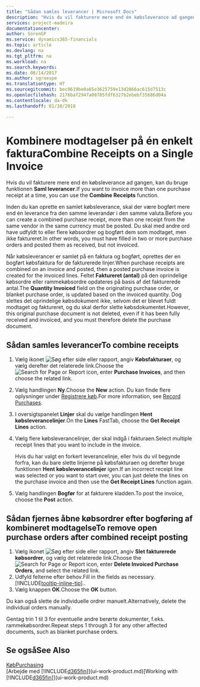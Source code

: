 ```yaml
---
title: "Sådan samles leverancer | Microsoft Docs"
description: "Hvis du vil fakturere mere end én købsleverance ad gangen, kan du bruge funktionen Saml leverancer."
services: project-madeira
documentationcenter: 
author: SorenGP
ms.service: dynamics365-financials
ms.topic: article
ms.devlang: na
ms.tgt_pltfrm: na
ms.workload: na
ms.search.keywords: 
ms.date: 08/14/2017
ms.author: sgroespe
ms.translationtype: HT
ms.sourcegitcommit: bec0619be0a65e3625759e13d2866ac615d7513c
ms.openlocfilehash: 2176baf2947a08785fdf6327b2ebebf35686d04a
ms.contentlocale: da-dk
ms.lasthandoff: 01/30/2018

---
```

# <a name="combine-receipts-on-a-single-invoice"></a><span data-ttu-id="737ed-103">Kombinere modtagelser på én enkelt faktura</span><span class="sxs-lookup"><span data-stu-id="737ed-103">Combine Receipts on a Single Invoice</span></span>
<span data-ttu-id="737ed-104">Hvis du vil fakturere mere end én købsleverance ad gangen, kan du bruge funktionen **Saml leverancer**.</span><span class="sxs-lookup"><span data-stu-id="737ed-104">If you want to invoice more than one purchase receipt at a time, you can use the **Combine Receipts** function.</span></span>  

<span data-ttu-id="737ed-105">Inden du kan oprette en samlet købsleverance, skal der være bogført mere end én leverance fra den samme leverandør i den samme valuta.</span><span class="sxs-lookup"><span data-stu-id="737ed-105">Before you can create a combined purchase receipt, more than one receipt from the same vendor in the same currency must be posted.</span></span> <span data-ttu-id="737ed-106">Du skal med andre ord have udfyldt to eller flere købsordrer og bogført dem som modtaget, men ikke faktureret.</span><span class="sxs-lookup"><span data-stu-id="737ed-106">In other words, you must have filled in two or more purchase orders and posted them as received, but not invoiced.</span></span>  

<span data-ttu-id="737ed-107">Når købsleverancer er samlet på en faktura og bogført, oprettes der en bogført købsfaktura for de fakturerede linjer.</span><span class="sxs-lookup"><span data-stu-id="737ed-107">When purchase receipts are combined on an invoice and posted, then a posted purchase invoice is created for the invoiced lines.</span></span> <span data-ttu-id="737ed-108">Feltet **Faktureret (antal)** på den oprindelige købsordre eller rammekøbsordre opdateres på basis af det fakturerede antal.</span><span class="sxs-lookup"><span data-stu-id="737ed-108">The **Quantity Invoiced** field on the originating purchase order, or blanket purchase order, is updated based on the invoiced quantity.</span></span> <span data-ttu-id="737ed-109">Dog slettes det oprindelige købsdokument ikke, selvom det er blevet fuldt modtaget og faktureret, og du skal derfor slette købsdokumentet.</span><span class="sxs-lookup"><span data-stu-id="737ed-109">However, this original purchase document is not deleted, even if it has been fully received and invoiced, and you must therefore delete the purchase document.</span></span>  

## <a name="to-combine-receipts"></a><span data-ttu-id="737ed-110">Sådan samles leverancer</span><span class="sxs-lookup"><span data-stu-id="737ed-110">To combine receipts</span></span>  
1. <span data-ttu-id="737ed-111">Vælg ikonet ![Søg efter side eller rapport](media/ui-search/search_small.png "Ikonet Søg efter side eller rapport"), angiv **Købsfakturaer**, og vælg derefter det relaterede link.</span><span class="sxs-lookup"><span data-stu-id="737ed-111">Choose the ![Search for Page or Report](media/ui-search/search_small.png "Search for Page or Report icon") icon, enter **Purchase Invoices**, and then choose the related link.</span></span>  
2. <span data-ttu-id="737ed-112">Vælg handlingen **Ny**.</span><span class="sxs-lookup"><span data-stu-id="737ed-112">Choose the **New** action.</span></span> <span data-ttu-id="737ed-113">Du kan finde flere oplysninger under [Registrere køb](purchasing-how-record-purchases.md).</span><span class="sxs-lookup"><span data-stu-id="737ed-113">For more information, see [Record Purchases](purchasing-how-record-purchases.md).</span></span>  
3. <span data-ttu-id="737ed-114">I oversigtspanelet **Linjer** skal du vælge handlingen **Hent købsleverancelinjer**.</span><span class="sxs-lookup"><span data-stu-id="737ed-114">On the **Lines** FastTab, choose the **Get Receipt Lines** action.</span></span>  
4. <span data-ttu-id="737ed-115">Vælg flere købsleverancelinjer, der skal indgå i fakturaen.</span><span class="sxs-lookup"><span data-stu-id="737ed-115">Select multiple receipt lines that you want to include in the invoice.</span></span>  

    <span data-ttu-id="737ed-116">Hvis du har valgt en forkert leverancelinje, eller hvis du vil begynde forfra, kan du bare slette linjerne på købsfakturaen og derefter bruge funktionen **Hent købsleverancelinjer** igen.</span><span class="sxs-lookup"><span data-stu-id="737ed-116">If an incorrect receipt line was selected or you want to start over, you can just delete the lines on the purchase invoice and then use the **Get Receipt Lines** function again.</span></span>  
5. <span data-ttu-id="737ed-117">Vælg handlingen **Bogfør** for at fakturere kladden.</span><span class="sxs-lookup"><span data-stu-id="737ed-117">To post the invoice, choose the **Post** action.</span></span>  

## <a name="to-remove-open-purchase-orders-after-combined-receipt-posting"></a><span data-ttu-id="737ed-118">Sådan fjernes åbne købsordrer efter bogføring af kombineret modtagelse</span><span class="sxs-lookup"><span data-stu-id="737ed-118">To remove open purchase orders after combined receipt posting</span></span>  
1. <span data-ttu-id="737ed-119">Vælg ikonet ![Søg efter side eller rapport](media/ui-search/search_small.png "Ikonet Søg efter side eller rapport"), angiv **Slet fakturerede købsordrer**, og vælg det relaterede link.</span><span class="sxs-lookup"><span data-stu-id="737ed-119">Choose the ![Search for Page or Report](media/ui-search/search_small.png "Search for Page or Report icon") icon, enter **Delete Invoiced Purchase Orders**, and select the related link.</span></span>  
2. <span data-ttu-id="737ed-120">Udfyld felterne efter behov.</span><span class="sxs-lookup"><span data-stu-id="737ed-120">Fill in the fields as necessary.</span></span> [!INCLUDE[tooltip-inline-tip](includes/tooltip-inline-tip_md.md)]<span data-ttu-id="737ed-121">.</span><span class="sxs-lookup"><span data-stu-id="737ed-121">.</span></span>
3. <span data-ttu-id="737ed-122">Vælg knappen **OK**.</span><span class="sxs-lookup"><span data-stu-id="737ed-122">Choose the **OK** button.</span></span>  

<span data-ttu-id="737ed-123">Du kan også slette de individuelle ordrer manuelt.</span><span class="sxs-lookup"><span data-stu-id="737ed-123">Alternatively, delete the individual orders manually.</span></span>

<span data-ttu-id="737ed-124">Gentag trin 1 til 3 for eventuelle andre berørte dokumenter, f.eks. rammekøbsordrer.</span><span class="sxs-lookup"><span data-stu-id="737ed-124">Repeat steps 1 through 3 for any other affected documents, such as blanket purchase orders.</span></span>

## <a name="see-also"></a><span data-ttu-id="737ed-125">Se også</span><span class="sxs-lookup"><span data-stu-id="737ed-125">See Also</span></span>  
[<span data-ttu-id="737ed-126">Køb</span><span class="sxs-lookup"><span data-stu-id="737ed-126">Purchasing</span></span>](purchasing-manage-purchasing.md)  
<span data-ttu-id="737ed-127">[Arbejde med [!INCLUDE[d365fin](includes/d365fin_md.md)]](ui-work-product.md)</span><span class="sxs-lookup"><span data-stu-id="737ed-127">[Working with [!INCLUDE[d365fin](includes/d365fin_md.md)]](ui-work-product.md)</span></span>

